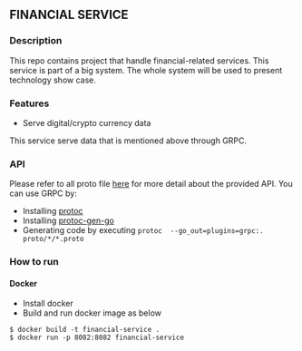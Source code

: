 ## FINANCIAL SERVICE

### Description
This repo contains project that handle financial-related services. 
This service is part of a big system. 
The whole system will be used to present technology show case.

### Features
- Serve digital/crypto currency data

This service serve data that is mentioned above through GRPC.

### API
Please refer to all proto file [here](proto) for more detail about the provided API.
You can use GRPC by:
- Installing [protoc](http://google.github.io/proto-lens/installing-protoc.html)
- Installing [protoc-gen-go](https://grpc.io/docs/languages/go/quickstart/)
- Generating code by executing `protoc  --go_out=plugins=grpc:. proto/*/*.proto`


### How to run
#### Docker
- Install docker
- Build and run docker image as below
```shell script
$ docker build -t financial-service .
$ docker run -p 8082:8082 financial-service
```
